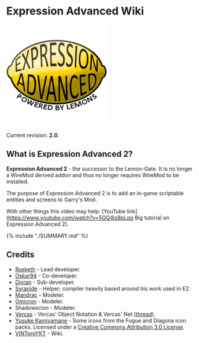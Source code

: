 # Expression Advanced Wiki

![](images/ea-logo.png)

Current revision: **2.0**.

## What is Expression Advanced 2?

**Expression Advanced 2** - the successor to the Lemon-Gate. It is no longer a WireMod derived addon and thus no longer requires WireMod to be installed.

The purpose of Expression Advanced 2 is to add an in-game scriptable entities and screens to Garry's Mod.

With other things this video may help: [YouTube link](https://www.youtube.com/watch?v=5GQ4ls8pLqg Big tutorial on Expression Advanced 2).

{% include "./SUMMARY.md" %}

## Credits

- [Rusketh](http://github.com/Rusketh) - Lead developer.
- [Oskar94](http://github.com/oskar94) - Co-developer.
- [Divran](https://github.com/Divran) - Sub-developer.
- [Syranide](https://github.com/syranide) - Helper; compiler heavily based around his work used in E2.
- [Mandrac](https://github.com/mandrac) - Modeler.
- [Omicron](https://github.com/OmicroNiuM) - Modeler.
- Shadowscion - Modeler.
- [Vercas](https://github.com/vercas) - Vercas' Object Notation & Vercas' Net ([thread](http://www.facepunch.com/showthread.php?t=1194008)).
- [Yusuke Kamiyamane](http://p.yusukekamiyamane.com/) - Some icons from the Fugue and Diagona icon packs. Licensed under a [Creative Commons Attribution 3.0 License](http://creativecommons.org/licenses/by/3.0/).
- [VINTproYKT](https://github.com/VINTproYKT) - Wiki.